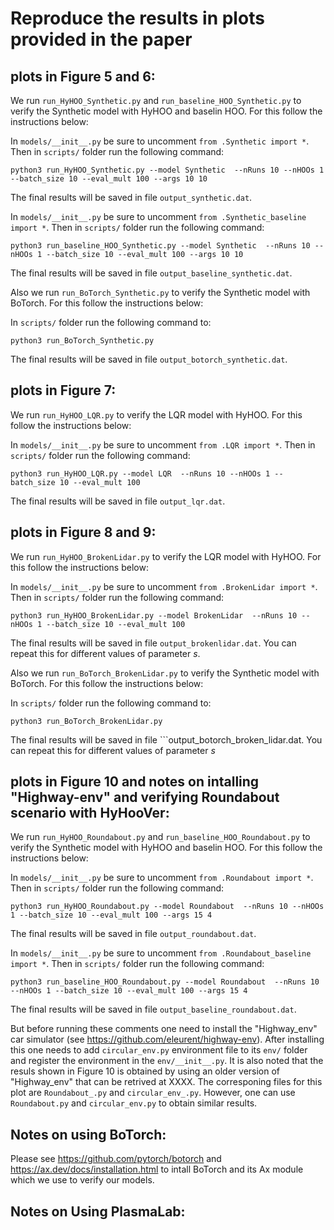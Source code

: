 # Reproduce the results in plots provided in the paper

## plots in Figure 5 and 6:
We run ```run_HyHOO_Synthetic.py``` and ```run_baseline_HOO_Synthetic.py``` to verify the Synthetic model with HyHOO and baselin HOO. For this follow the instructions below:

In ```models/__init__.py``` be sure to uncomment ```from .Synthetic import *```. Then in ```scripts/``` folder run the following command:

```
python3 run_HyHOO_Synthetic.py --model Synthetic  --nRuns 10 --nHOOs 1 --batch_size 10 --eval_mult 100 --args 10 10
```

The final results will be saved in file ```output_synthetic.dat```.


In ```models/__init__.py``` be sure to uncomment ```from .Synthetic_baseline import *```. Then in ```scripts/``` folder run the following command:

```
python3 run_baseline_HOO_Synthetic.py --model Synthetic  --nRuns 10 --nHOOs 1 --batch_size 10 --eval_mult 100 --args 10 10
```

The final results will be saved in file ```output_baseline_synthetic.dat```.

Also we run ```run_BoTorch_Synthetic.py``` to verify the Synthetic model with BoTorch. For this follow the instructions below:

In ```scripts/``` folder run the following command to:

```
python3 run_BoTorch_Synthetic.py
```

The final results will be saved in file ```output_botorch_synthetic.dat```.


## plots in Figure 7:
We run ```run_HyHOO_LQR.py``` to verify the LQR model with HyHOO. For this follow the instructions below:

In ```models/__init__.py``` be sure to uncomment ```from .LQR import *```. Then in ```scripts/``` folder run the following command:

```
python3 run_HyHOO_LQR.py --model LQR  --nRuns 10 --nHOOs 1 --batch_size 10 --eval_mult 100
```

The final results will be saved in file ```output_lqr.dat```.


## plots in Figure 8 and 9:
We run ```run_HyHOO_BrokenLidar.py``` to verify the LQR model with HyHOO. For this follow the instructions below:

In ```models/__init__.py``` be sure to uncomment ```from .BrokenLidar import *```. Then in ```scripts/``` folder run the following command:

```
python3 run_HyHOO_BrokenLidar.py --model BrokenLidar  --nRuns 10 --nHOOs 1 --batch_size 10 --eval_mult 100
```

The final results will be saved in file ```output_brokenlidar.dat```. You can repeat this for different values of parameter $s$.


Also we run ```run_BoTorch_BrokenLidar.py``` to verify the Synthetic model with BoTorch. For this follow the instructions below:

In ```scripts/``` folder run the following command to:

```
python3 run_BoTorch_BrokenLidar.py
```

The final results will be saved in file ```output_botorch_broken_lidar.dat. You can repeat this for different values of parameter $s$ 


## plots in Figure 10 and notes on intalling "Highway-env" and verifying Roundabout scenario with HyHooVer:

We run ```run_HyHOO_Roundabout.py``` and ```run_baseline_HOO_Roundabout.py``` to verify the Synthetic model with HyHOO and baselin HOO. For this follow the instructions below:

In ```models/__init__.py``` be sure to uncomment ```from .Roundabout import *```. Then in ```scripts/``` folder run the following command:

```
python3 run_HyHOO_Roundabout.py --model Roundabout  --nRuns 10 --nHOOs 1 --batch_size 10 --eval_mult 100 --args 15 4
```

The final results will be saved in file ```output_roundabout.dat```.


In ```models/__init__.py``` be sure to uncomment ```from .Roundabout_baseline import *```. Then in ```scripts/``` folder run the following command:

```
python3 run_baseline_HOO_Roundabout.py --model Roundabout  --nRuns 10 --nHOOs 1 --batch_size 10 --eval_mult 100 --args 15 4
```

The final results will be saved in file ```output_baseline_roundabout.dat```.

But before running these comments one need to install the "Highway_env" car simulator (see https://github.com/eleurent/highway-env). After installing this one needs to add ```circular_env.py``` environment file to its ```env/``` folder and register the environment in the ```env/__init__.py```. It is also noted that the resuls shown in Figure 10 is obtained by using an older version of "Highway_env" that can be retrived at XXXX. The corresponing files for this plot are ```Roundabout_.py``` and ```circular_env_.py```. However, one can use ```Roundabout.py``` and ```circular_env.py``` to obtain similar results. 

## Notes on using BoTorch:
Please see https://github.com/pytorch/botorch and https://ax.dev/docs/installation.html to intall BoTorch and its Ax module which we use to verify our models.

## Notes on Using PlasmaLab:

